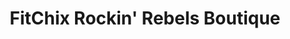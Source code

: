 ---
title: "FitChix Rockin' Rebels Boutique"
url: /bedford/fitchix-rockin-rebels-boutique/
shop: clothes
---